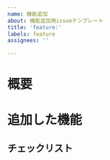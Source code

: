 ```yaml
---
name: 機能追加
about: 機能追加用issueテンプレート
title: 'feature:'
labels: feature
assignees: ''

---
```


# 概要

# 追加した機能

## チェックリスト
